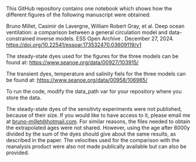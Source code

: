 This GitHub repository contains one notebook which shows how the different figures of the following manuscript were obtained:

Bruno Millet, Casimir de Lavergne, William Robert Gray, et al. Deep ocean ventilation: a comparison between a general circulation model and data-constrained inverse models. ESS Open Archive . December 27, 2024. https://doi.org/10.22541/essoar.173532470.03609119/v1

The steady-state dyes used for the figures for the three models can be found at: https://www.seanoe.org/data/00927/103915/

The transient dyes, temperature and salinity fiels for the three models can be found at: https://www.seanoe.org/data/00958/106965/

To run the code, modify the data_path var for your repository where you store the data.

The steady-state dyes of the sensitivty experiments were not published, because of their size. If you would like to have access to it, please email me at bruno-millet@hotmail.com. For similar reasons, the files needed to obtain the extrapolated ages were not shared. However, using the age after 6000y divided by the sum of the dyes should give about the same results, as described in the paper. The velocities used for the comparison with the reanalysis product were also not made publically available but can also be provided.

